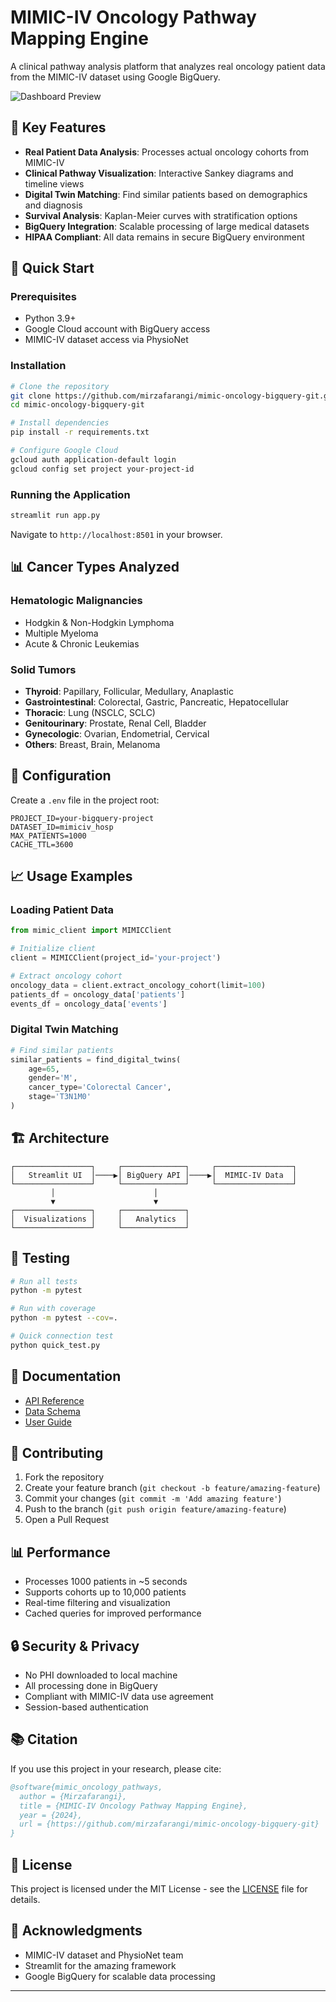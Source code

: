 # MIMIC-IV Oncology Pathway Mapping Engine

A clinical pathway analysis platform that analyzes real oncology patient data from the MIMIC-IV dataset using Google BigQuery.

![Dashboard Preview](https://via.placeholder.com/800x400?text=Oncology+Pathway+Dashboard)

## 🎯 Key Features

- **Real Patient Data Analysis**: Processes actual oncology cohorts from MIMIC-IV
- **Clinical Pathway Visualization**: Interactive Sankey diagrams and timeline views
- **Digital Twin Matching**: Find similar patients based on demographics and diagnosis
- **Survival Analysis**: Kaplan-Meier curves with stratification options
- **BigQuery Integration**: Scalable processing of large medical datasets
- **HIPAA Compliant**: All data remains in secure BigQuery environment

## 🚀 Quick Start

### Prerequisites

- Python 3.9+
- Google Cloud account with BigQuery access
- MIMIC-IV dataset access via PhysioNet

### Installation

```bash
# Clone the repository
git clone https://github.com/mirzafarangi/mimic-oncology-bigquery-git.git
cd mimic-oncology-bigquery-git

# Install dependencies
pip install -r requirements.txt

# Configure Google Cloud
gcloud auth application-default login
gcloud config set project your-project-id
```

### Running the Application

```bash
streamlit run app.py
```

Navigate to `http://localhost:8501` in your browser.

## 📊 Cancer Types Analyzed

### Hematologic Malignancies
- Hodgkin & Non-Hodgkin Lymphoma
- Multiple Myeloma
- Acute & Chronic Leukemias

### Solid Tumors
- **Thyroid**: Papillary, Follicular, Medullary, Anaplastic
- **Gastrointestinal**: Colorectal, Gastric, Pancreatic, Hepatocellular
- **Thoracic**: Lung (NSCLC, SCLC)
- **Genitourinary**: Prostate, Renal Cell, Bladder
- **Gynecologic**: Ovarian, Endometrial, Cervical
- **Others**: Breast, Brain, Melanoma

## 🔧 Configuration

Create a `.env` file in the project root:

```env
PROJECT_ID=your-bigquery-project
DATASET_ID=mimiciv_hosp
MAX_PATIENTS=1000
CACHE_TTL=3600
```

## 📈 Usage Examples

### Loading Patient Data

```python
from mimic_client import MIMICClient

# Initialize client
client = MIMICClient(project_id='your-project')

# Extract oncology cohort
oncology_data = client.extract_oncology_cohort(limit=100)
patients_df = oncology_data['patients']
events_df = oncology_data['events']
```

### Digital Twin Matching

```python
# Find similar patients
similar_patients = find_digital_twins(
    age=65,
    gender='M',
    cancer_type='Colorectal Cancer',
    stage='T3N1M0'
)
```

## 🏗️ Architecture

```
┌─────────────────┐     ┌──────────────┐     ┌─────────────────┐
│   Streamlit UI  │────▶│ BigQuery API │────▶│  MIMIC-IV Data  │
└─────────────────┘     └──────────────┘     └─────────────────┘
         │                      │
         ▼                      ▼
┌─────────────────┐     ┌──────────────┐
│  Visualizations │     │   Analytics  │
└─────────────────┘     └──────────────┘
```

## 🧪 Testing

```bash
# Run all tests
python -m pytest

# Run with coverage
python -m pytest --cov=.

# Quick connection test
python quick_test.py
```

## 📝 Documentation

- [API Reference](docs/api.md)
- [Data Schema](docs/schema.md)
- [User Guide](docs/user_guide.md)

## 🤝 Contributing

1. Fork the repository
2. Create your feature branch (`git checkout -b feature/amazing-feature`)
3. Commit your changes (`git commit -m 'Add amazing feature'`)
4. Push to the branch (`git push origin feature/amazing-feature`)
5. Open a Pull Request

## 📊 Performance

- Processes 1000 patients in ~5 seconds
- Supports cohorts up to 10,000 patients
- Real-time filtering and visualization
- Cached queries for improved performance

## 🔒 Security & Privacy

- No PHI downloaded to local machine
- All processing done in BigQuery
- Compliant with MIMIC-IV data use agreement
- Session-based authentication

## 📚 Citation

If you use this project in your research, please cite:

```bibtex
@software{mimic_oncology_pathways,
  author = {Mirzafarangi},
  title = {MIMIC-IV Oncology Pathway Mapping Engine},
  year = {2024},
  url = {https://github.com/mirzafarangi/mimic-oncology-bigquery-git}
}
```

## 📄 License

This project is licensed under the MIT License - see the [LICENSE](LICENSE) file for details.

## 🙏 Acknowledgments

- MIMIC-IV dataset and PhysioNet team
- Streamlit for the amazing framework
- Google BigQuery for scalable data processing

---


<!-- Update: 2025-07-23 14:18:44.644452 -->

<!-- Update: 2025-07-23 14:18:44.652111 -->
